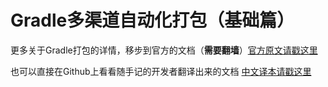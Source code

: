 # Gradle多渠道自动化打包（基础篇）



更多关于Gradle打包的详情，移步到官方的文档（**需要翻墙**）[官方原文请戳这里](http://tools.android.com/tech-docs/new-build-system/user-guide)

也可以直接在Github上看看随手记的开发者翻译出来的文档 [中文译本请戳这里](https://github.com/rujews/android-tech-docs/blob/master/new-build-system/user-guide/README.md)